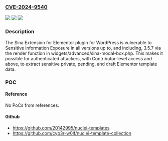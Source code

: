### [CVE-2024-9540](https://cve.mitre.org/cgi-bin/cvename.cgi?name=CVE-2024-9540)
![](https://img.shields.io/static/v1?label=Product&message=Sina%20Extension%20for%20Elementor%20(Slider%2C%20Gallery%2C%20Form%2C%20Modal%2C%20Data%20Table%2C%20Tab%2C%20Particle%2C%20Free%20Elementor%20Widgets%20%26%20Elementor%20Templates)&color=blue)
![](https://img.shields.io/static/v1?label=Version&message=*%3C%3D%203.5.7%20&color=brighgreen)
![](https://img.shields.io/static/v1?label=Vulnerability&message=CWE-200%20Exposure%20of%20Sensitive%20Information%20to%20an%20Unauthorized%20Actor&color=brighgreen)

### Description

The Sina Extension for Elementor plugin for WordPress is vulnerable to Sensitive Information Exposure in all versions up to, and including, 3.5.7 via the render function in widgets/advanced/sina-modal-box.php. This makes it possible for authenticated attackers, with Contributor-level access and above, to extract sensitive private, pending, and draft Elementor template data.

### POC

#### Reference
No PoCs from references.

#### Github
- https://github.com/20142995/nuclei-templates
- https://github.com/cyb3r-w0lf/nuclei-template-collection

